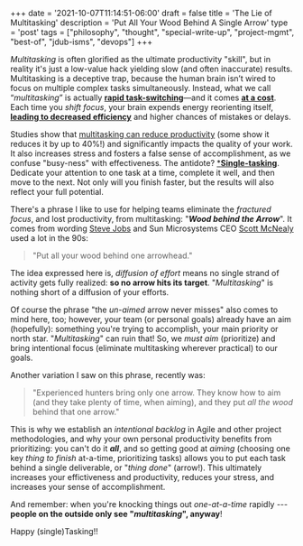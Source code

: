 +++
date = '2021-10-07T11:14:51-06:00'
draft = false
title = 'The Lie of Multitasking'
description = 'Put All Your Wood Behind A Single Arrow'
type = 'post'
tags = ["philosophy", "thought", "special-write-up", "project-mgmt", "best-of", "jdub-isms", "devops"]
+++

*Multitasking* is often glorified as the ultimate productivity "skill", but in reality it's just a low-value hack yielding slow (and often inaccurate) results.  Multitasking is a deceptive trap, because the human brain isn’t wired to focus on multiple complex tasks simultaneously. Instead, what we call “*multitasking*” is actually [**rapid task-switching**](https://www.apa.org/topics/research/multitasking?utm_source=chatgpt.com)—and it comes [**at a cost**](https://news.stanford.edu/stories/2018/10/decade-data-reveals-heavy-multitaskers-reduced-memory-psychologist-says?utm_source=chatgpt.com). Each time you *shift focus*, your brain expends energy reorienting itself, [**leading to decreased efficiency**](https://www.verywellmind.com/multitasking-2795003?utm_source=chatgpt.com) and higher chances of mistakes or delays. <br />

Studies show that [multitasking can reduce productivity](https://www.verywellmind.com/multitasking-2795003?utm_source=chatgpt.com) (some show it reduces it by up to 40%!) and significantly impacts the quality of your work. It also increases stress and fosters a false sense of accomplishment, as we confuse "busy-ness" with effectiveness. The antidote? [***Single-tasking**](https://www.microsoft.com/en-us/microsoft-365-life-hacks/organization/what-is-single-tasking-and-is-it-better-than-multi-tasking). Dedicate your attention to one task at a time, complete it well, and then move to the next. Not only will you finish faster, but the results will also reflect your full potential. <br />

There's a phrase I like to use for helping teams eliminate the *fractured focus*, and lost productivity, from multitasking: "***Wood behind the Arrow***".  It comes from wording [Steve Jobs](https://en.wikipedia.org/wiki/Steve_Jobs) and Sun Microsystems CEO [Scott McNealy](https://en.wikipedia.org/wiki/Scott_McNealy) used a lot in the 90s:

>"Put all your wood behind one arrowhead."

The idea expressed here is, *diffusion of effort* means no single strand of activity gets fully realized: **so no arrow hits its target**.  "*Multitasking*" is nothing short of a diffusion of your efforts.  <br />

Of course the phrase "the *un-aimed* arrow never misses" also comes to mind here, too; however, your team (or personal goals) already have an aim (hopefully): something you're trying to accomplish, your main priority or north star.  "*Multitasking*" can ruin that!  So, we *must aim* (prioritize) and bring intentional focus (eliminate multitasking wherever practical) to our goals. <br />

Another variation I saw on this phrase, recently was:

> "Experienced hunters bring only one arrow. They know how to aim (and they take plenty of time, when aiming), and they put *all the wood* behind that one arrow."

This is why we establish an *intentional backlog* in Agile and other project methodologies, and why your own personal productivity benefits from prioritizing: you can't do it ***all***, and so getting good at *aiming* (choosing one key *thing to finish* at-a-time, prioritizing tasks) allows you to put each task behind a single deliverable, or "*thing done*" (arrow!).  This ultimately increases your effictiveness and productivity, reduces your stress, and increases your sense of accomplishment. <br />

And remember: when you're knocking things out *one-at-a-time* rapidly --- **people on the outside only see "*multitasking*", anyway**! <br />

Happy (single)Tasking!!